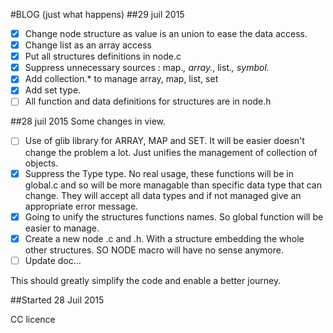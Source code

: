 #BLOG (just what happens)
##29 juil 2015
- [x] Change node structure as value is an union to ease the data access.
- [x] Change list as an array access
- [x] Put all structures definitions in node.c
- [x] Suppress unnecessary sources : map.*, array.*, list.*, symbol.*
- [x] Add collection.* to manage array, map, list, set
- [x] Add set type.
- [ ] All function and data definitions for structures are in node.h

##28 juil 2015
Some changes in view.

- [ ] Use of glib library for ARRAY, MAP and SET. It will be easier doesn't change the problem a lot. Just unifies the 
management of collection of objects.
- [x] Suppress the Type type. No real usage, these functions will be in global.c and so will be more managable than 
specific 
data type that can change. They will accept all data types and if not managed give an appropriate error message.
- [x] Going to unify the structures functions names. So global function will be easier to manage.
- [x] Create a new node .c and .h. With a structure embedding the whole other structures. SO NODE macro will have no 
sense anymore.
- [ ] Update doc...

This should greatly simplify the code and enable a better journey.

##Started 28 Juil 2015

CC licence
